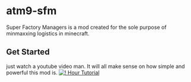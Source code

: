 # atm9-sfm
Super Factory Managers is a mod created for the sole purpose of minmaxxing logistics in minecraft.

## Get Started
just watch a youtube video man. It will all make sense on how simple and powerful this mod is.
[![! Hour Tutorial](https://img.youtube.com/vi/v-C4ylyMt4k/0.jpg)](https://www.youtube.com/watch?v=v-C4ylyMt4k)
